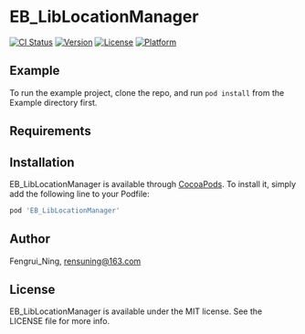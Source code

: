 # EB_LibLocationManager

[![CI Status](https://img.shields.io/travis/Fengrui_Ning/EB_LibLocationManager.svg?style=flat)](https://travis-ci.org/Fengrui_Ning/EB_LibLocationManager)
[![Version](https://img.shields.io/cocoapods/v/EB_LibLocationManager.svg?style=flat)](https://cocoapods.org/pods/EB_LibLocationManager)
[![License](https://img.shields.io/cocoapods/l/EB_LibLocationManager.svg?style=flat)](https://cocoapods.org/pods/EB_LibLocationManager)
[![Platform](https://img.shields.io/cocoapods/p/EB_LibLocationManager.svg?style=flat)](https://cocoapods.org/pods/EB_LibLocationManager)

## Example

To run the example project, clone the repo, and run `pod install` from the Example directory first.

## Requirements

## Installation

EB_LibLocationManager is available through [CocoaPods](https://cocoapods.org). To install
it, simply add the following line to your Podfile:

```ruby
pod 'EB_LibLocationManager'
```

## Author

Fengrui_Ning, rensuning@163.com

## License

EB_LibLocationManager is available under the MIT license. See the LICENSE file for more info.
